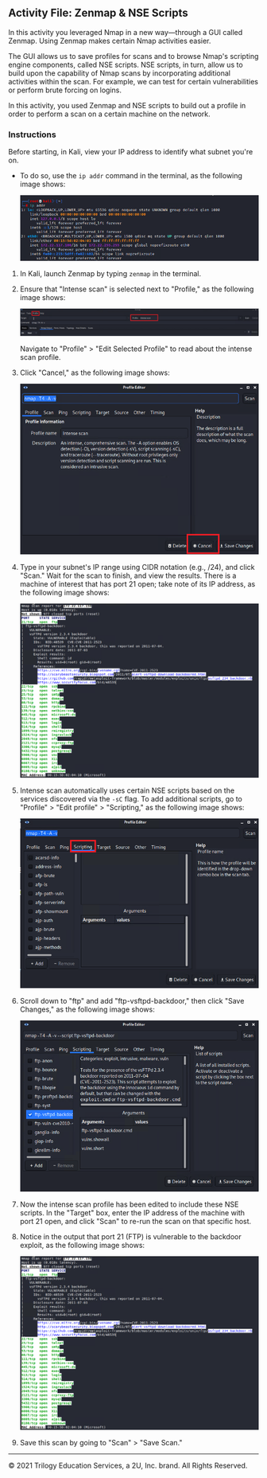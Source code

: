 ## Activity File: Zenmap & NSE Scripts

In this activity you leveraged Nmap in a new way&mdash;through a GUI called Zenmap. Using Zenmap makes certain Nmap activities easier. 

The GUI allows us to save profiles for scans and to browse Nmap's scripting engine components, called NSE scripts. NSE scripts, in turn, allow us to build upon the capability of Nmap scans by incorporating additional activities within the scan. For example, we can test for certain vulnerabilities or perform brute forcing on logins. 

In this activity, you used Zenmap and NSE scripts to build out a profile in order to perform a scan on a certain machine on the network.

### Instructions

Before starting, in Kali, view your IP address to identify what subnet you're on. 

- To do so, use the `ip addr` command in the terminal, as the following image shows:

    ![A screenshot depicts the results of the command in the terminal.](../../../images/nmap1.png)

1. In Kali, launch Zenmap by typing `zenmap` in the terminal.

2. Ensure that "Intense scan" is selected next to "Profile," as the following image shows:

    ![A screenshot depicts the Zenmap GUI.](../../../images/zenmap1.png)

    Navigate to "Profile" > "Edit Selected Profile" to read about the intense scan profile.

3. Click "Cancel," as the following image shows:

    ![A screenshot depicts the profile editor with the "Cancel" button highlighted.](../../../images/zenmap2.png)

4. Type in your subnet's IP range using CIDR notation (e.g., /24), and click "Scan." Wait for the scan to finish, and view the results. There is a machine of interest that has port 21 open; take note of its IP address, as the following image shows:

    ![A screenshot depicts the results of the scan.](../../../images/zenmap7.png)

5. Intense scan automatically uses certain NSE scripts based on the services discovered via the `-sC` flag. To add additional scripts, go to "Profile" > "Edit profile" > "Scripting," as the following image shows:

    ![A screenshot depicts the profile editor with the "Scripting" tab highlighted.](../../../images/zenmap3.png)

6. Scroll down to "ftp" and add "ftp-vsftpd-backdoor," then click "Save Changes," as the following image shows: 


    ![A screenshot depicts the list of scripts with one selected.](../../../images/zenmap6.PNG)

7. Now the intense scan profile has been edited to include these NSE scripts. In the "Target" box, enter the IP address of the machine with port 21 open, and click "Scan" to re-run the scan on that specific host.

8. Notice in the output that port 21 (FTP) is vulnerable to the backdoor exploit, as the following image shows:

    ![A screenshot depicts the results of the scan.](../../../images/zenmap7.png)

9. Save this scan by going to "Scan" > "Save Scan."

---
© 2021 Trilogy Education Services, a 2U, Inc. brand. All Rights Reserved.



